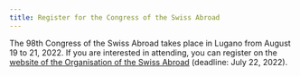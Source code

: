 ```yaml
---
title: Register for the Congress of the Swiss Abroad
---
```


The 98th Congress of the Swiss Abroad takes place in Lugano from August 19 to
21, 2022. If you are interested in attending, you can register on the [website
of the Organisation of the Swiss Abroad][osa] (deadline: July 22, 2022).

[osa]: <https://www.swisscommunity.org/en/offers-events/98th-congress-of-the-swiss-abroad-2022-in-lugano>
